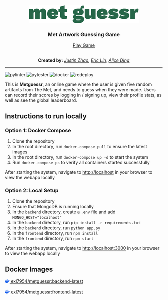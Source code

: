<div align="center">
   <img src="https://github.com/software-students-spring2024/5-final-project-spring-2024-ics5/blob/main/images/metguessr.PNG" alt="metguessr">
   <br>
   <h3>Met Artwork Guessing Game</h3>
   <p><a href="http://64.225.55.188/" target="_blank">Play Game</a></p>
   <br>
   <b>Created by: </b><em><a target="_blank" href="https://github.com/zhaojustin">Justin Zhao</a>, <a target="_blank" href="https://github.com/exl7954">Eric Lin</a>, <a target="_blank" href="https://github.com/ayd2134">Alice Ding</a></em>
</div>

***

![pylinter](https://github.com/software-students-spring2024/5-final-project-spring-2024-ics5/actions/workflows/pylinter.yml/badge.svg)
![pytester](https://github.com/software-students-spring2024/5-final-project-spring-2024-ics5/actions/workflows/pytester.yml/badge.svg)
![docker](https://github.com/software-students-spring2024/5-final-project-spring-2024-ics5/actions/workflows/docker-push.yml/badge.svg)
![redeploy](https://github.com/software-students-spring2024/5-final-project-spring-2024-ics5/actions/workflows/redeploy.yml/badge.svg)

This is **Metguessr**, an online game where the user is given five random artifacts from The Met, and needs to guess when they were made. Users can record their scores by logging in / signing up, view their profile stats, as well as see the global leaderboard.

## Instructions to run locally


### Option 1: Docker Compose
1. Clone the repository
2. In the root directory, run `docker-compose pull` to ensure the latest images
3. In the root directory, run `docker-compose up -d` to start the system
4. Run `docker-compose ps` to verify all containers started successfully

After starting the system, navigate to [http://localhost](http://localhost) in your browser to view the webapp locally

### Option 2: Local Setup
1. Clone the repository
2. Ensure that MongoDB is running locally
3. In the `backend` directory, create a `.env` file and add `MONGO_HOST="localhost"`
4. In the `backend` directory, run `pip install -r requirements.txt`
5. In the `backend` directory, run `python app.py`
6. In the `frontend` directory, run `npm install`
7. In the `frontend` directory, run `npm start`

After starting the system, navigate to [http://localhost:3000](http://localhost:3000) in your browser to view the webapp locally


## Docker Images

<div>
   <div><a target="_blank" href="https://hub.docker.com/layers/exl7954/metguessr/backend-latest/images/sha256-d04c7e96e9fc0e718356221cb232d762196256141d1edf4c19e8a4c338b97e3b?context=repo"><img src="https://github.com/software-students-spring2024/5-final-project-spring-2024-ics5/blob/main/images/docker-mark-blue.png" width="15px"> exl7954/metguessr:backend-latest</a></div>
   <br>
   <div><a target="_blank" href="https://hub.docker.com/layers/exl7954/metguessr/frontend-latest/images/sha256-a7cb81d6ae773104541e76e3e884b866c9bba3e896f65e25000fbc0caf9d23f3?context=repo"><img src="https://github.com/software-students-spring2024/5-final-project-spring-2024-ics5/blob/main/images/docker-mark-blue.png" width="15px"> exl7954/metguessr:frontend-latest</a></div>
</div>
